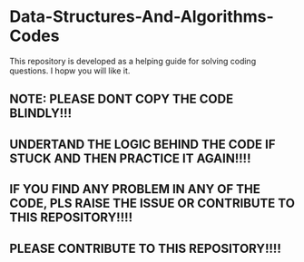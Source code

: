 # Data-Structures-And-Algorithms-Codes

This repository is developed as a helping guide for solving coding questions. I hopw you will like it.
## NOTE: PLEASE DONT COPY THE CODE BLINDLY!!!
## UNDERTAND THE LOGIC BEHIND THE CODE IF STUCK AND THEN PRACTICE IT AGAIN!!!!
## IF YOU FIND ANY PROBLEM IN ANY OF THE CODE, PLS RAISE THE ISSUE OR CONTRIBUTE TO THIS REPOSITORY!!!!
## PLEASE CONTRIBUTE TO THIS REPOSITORY!!!!
